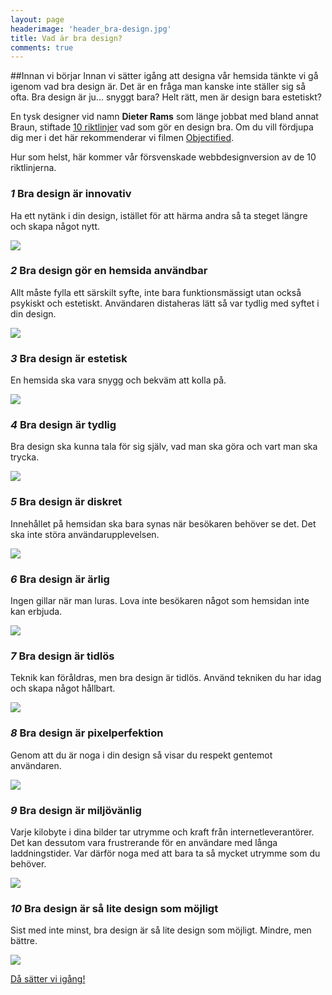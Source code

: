 ```yaml
---
layout: page
headerimage: 'header_bra-design.jpg'
title: Vad är bra design?
comments: true
---
```


##Innan vi börjar
Innan vi sätter igång att designa vår hemsida tänkte vi gå igenom vad bra design är. Det är en fråga man kanske inte ställer sig så ofta. Bra design är ju... snyggt bara? Helt rätt, men är design bara estetiskt?

En tysk designer vid namn <strong>Dieter Rams</strong> som länge jobbat med bland annat Braun, stiftade <a href="https://www.vitsoe.com/eu/about/good-design" target="_blank" alt="Bra design">10 riktlinjer</a> vad som gör en design bra. Om du vill fördjupa dig mer i det här rekommenderar vi filmen <a href="http://www.imdb.com/title/tt1241325/" target="_blank">Objectified</a>.  

Hur som helst, här kommer vår försvenskade webbdesignversion av de 10 riktlinjerna.

### *1* Bra design är innovativ
Ha ett nytänk i din design, istället för att härma andra så ta steget längre och skapa något nytt.

<img src="{{ site.url }}/assets/images/asset_bra-design7.png"/> 

### *2* Bra design gör en hemsida användbar
Allt måste fylla ett särskilt syfte, inte bara funktionsmässigt utan också psykiskt och estetiskt. Användaren distaheras lätt så var tydlig med syftet i din design.  

<img src="{{ site.url }}/assets/images/asset_bra-design1.png"/>  


### *3* Bra design är estetisk
En hemsida ska vara snygg och bekväm att kolla på. 

<img src="{{ site.url }}/assets/images/asset_bra-design6.png"/>  


### *4* Bra design är tydlig
Bra design ska kunna tala för sig själv, vad man ska göra och vart man ska trycka.  

<img src="{{ site.url }}/assets/images/asset_bra-design5.png"/>  


### *5* Bra design är diskret
Innehållet på hemsidan ska bara synas när besökaren behöver se det. Det ska inte störa användarupplevelsen.

<img src="{{ site.url }}/assets/images/asset_bra-design3.png"/>  


### *6* Bra design är ärlig
Ingen gillar när man luras. Lova inte besökaren något som hemsidan inte kan erbjuda.

<img src="{{ site.url }}/assets/images/asset_bra-design2.png"/>  


### *7* Bra design är tidlös
Teknik kan föråldras, men bra design är tidlös. Använd tekniken du har idag och skapa något hållbart.

<img src="{{ site.url }}/assets/images/asset_bra-design8.png"/> 


### *8* Bra design är pixelperfektion
Genom att du är noga i din design så visar du respekt gentemot användaren.

<img src="{{ site.url }}/assets/images/asset_bra-design4.png"/>  


### *9* Bra design är miljövänlig
Varje kilobyte i dina bilder tar utrymme och kraft från internetleverantörer. Det kan dessutom vara frustrerande för en användare med långa laddningstider. Var därför noga med att bara ta så mycket utrymme som du behöver.

<img src="{{ site.url }}/assets/images/asset_bra-design10.png"/>  


### *10* Bra design är så lite design som möjligt
Sist med inte minst, bra design är så lite design som möjligt. Mindre, men bättre. 


<img src="{{ site.url }}/assets/images/asset_bra-design9.png"/>  




<a class="btn btn-next" href="{{ site.url }}/webbdesign/grunderna-i-html/">Då sätter vi igång!</a>
